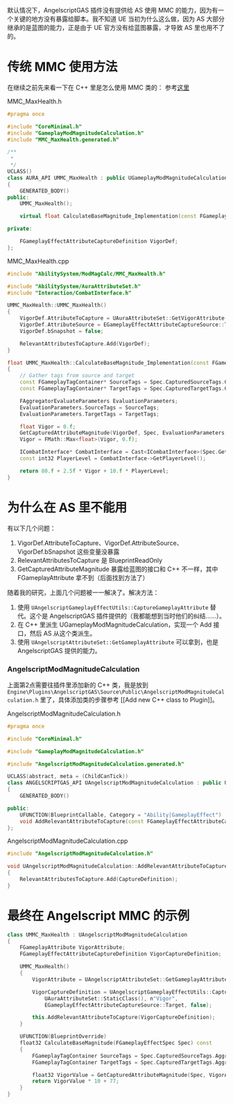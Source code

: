 默认情况下，AngelscriptGAS 插件没有提供给 AS 使用 MMC 的能力，因为有一个关键的地方没有暴露给脚本。我不知道 UE 当初为什么这么做，因为 AS 大部分继承的是蓝图的能力，正是由于 UE 官方没有给蓝图暴露，才导致 AS 里也用不了的。

# 传统 MMC 使用方法
在继续之前先来看一下在 C++ 里是怎么使用 MMC 类的：
参考[这里](https://github.com/DruidMech/GameplayAbilitySystem_Aura/commit/e74efc40929e671fd11b9a1b94f5a4f17b02d2d4)

MMC_MaxHealth.h
```cpp
#pragma once

#include "CoreMinimal.h"
#include "GameplayModMagnitudeCalculation.h"
#include "MMC_MaxHealth.generated.h"

/**
 * 
 */
UCLASS()
class AURA_API UMMC_MaxHealth : public UGameplayModMagnitudeCalculation
{
	GENERATED_BODY()
public:
	UMMC_MaxHealth();

	virtual float CalculateBaseMagnitude_Implementation(const FGameplayEffectSpec& Spec) const override;

private:

	FGameplayEffectAttributeCaptureDefinition VigorDef;
};
```

MMC_MaxHealth.cpp
```cpp
#include "AbilitySystem/ModMagCalc/MMC_MaxHealth.h"

#include "AbilitySystem/AuraAttributeSet.h"
#include "Interaction/CombatInterface.h"

UMMC_MaxHealth::UMMC_MaxHealth()
{
	VigorDef.AttributeToCapture = UAuraAttributeSet::GetVigorAttribute();
	VigorDef.AttributeSource = EGameplayEffectAttributeCaptureSource::Target;
	VigorDef.bSnapshot = false;

	RelevantAttributesToCapture.Add(VigorDef);
}

float UMMC_MaxHealth::CalculateBaseMagnitude_Implementation(const FGameplayEffectSpec& Spec) const
{
	// Gather tags from source and target
	const FGameplayTagContainer* SourceTags = Spec.CapturedSourceTags.GetAggregatedTags();
	const FGameplayTagContainer* TargetTags = Spec.CapturedTargetTags.GetAggregatedTags();

	FAggregatorEvaluateParameters EvaluationParameters;
	EvaluationParameters.SourceTags = SourceTags;
	EvaluationParameters.TargetTags = TargetTags;

	float Vigor = 0.f;
	GetCapturedAttributeMagnitude(VigorDef, Spec, EvaluationParameters, Vigor);
	Vigor = FMath::Max<float>(Vigor, 0.f);

	ICombatInterface* CombatInterface = Cast<ICombatInterface>(Spec.GetContext().GetSourceObject());
	const int32 PlayerLevel = CombatInterface->GetPlayerLevel();

	return 80.f + 2.5f * Vigor + 10.f * PlayerLevel;
}
```

# 为什么在 AS 里不能用
有以下几个问题：
1. VigorDef.AttributeToCapture、VigorDef.AttributeSource、VigorDef.bSnapshot 这些变量没暴露
2. RelevantAttributesToCapture 是 BlueprintReadOnly
3. GetCapturedAttributeMagnitude 暴露给蓝图的接口和 C++ 不一样，其中 FGameplayAttribute 拿不到（后面找到方法了）

随着我的研究，上面几个问题被一一解决了。解决方法：
1. 使用 `UAngelscriptGameplayEffectUtils::CaptureGameplayAttribute` 替代。这个是 AngelscriptGAS 插件提供的（我都能想到当时他们的纠结……）。
2. 在 C++ 里派生 UGameplayModMagnitudeCalculation，实现一个 Add 接口，然后 AS 从这个类派生。
3. 使用 `UAngelscriptAttributeSet::GetGameplayAttribute` 可以拿到，也是 AngelscriptGAS 提供的能力。

### AngelscriptModMagnitudeCalculation
上面第2点需要往插件里添加新的 C++ 类，我是放到 `Engine\Plugins\AngelscriptGAS\Source\Public\AngelscriptModMagnitudeCalculation.h` 里了，具体添加类的步骤参考 [[Add new C++ class to Plugin]]。

AngelscriptModMagnitudeCalculation.h
```cpp
#pragma once

#include "CoreMinimal.h"

#include "GameplayModMagnitudeCalculation.h"

#include "AngelscriptModMagnitudeCalculation.generated.h"

UCLASS(abstract, meta = (ChildCanTick))
class ANGELSCRIPTGAS_API UAngelscriptModMagnitudeCalculation : public UGameplayModMagnitudeCalculation
{
	GENERATED_BODY()

public:
	UFUNCTION(BlueprintCallable, Category = "Ability|GameplayEffect")
	void AddRelevantAttributeToCapture(const FGameplayEffectAttributeCaptureDefinition& CaptureDefinition);
};
```

AngelscriptModMagnitudeCalculation.cpp
```cpp
#include "AngelscriptModMagnitudeCalculation.h"

void UAngelscriptModMagnitudeCalculation::AddRelevantAttributeToCapture(const FGameplayEffectAttributeCaptureDefinition &CaptureDefinition)
{
	RelevantAttributesToCapture.Add(CaptureDefinition);
}
```

# 最终在 Angelscript MMC 的示例
```cpp
class UMMC_MaxHealth : UAngelscriptModMagnitudeCalculation
{
	FGameplayAttribute VigorAttribute;
	FGameplayEffectAttributeCaptureDefinition VigorCaptureDefinition;

	UMMC_MaxHealth()
	{
		VigorAttribute = UAngelscriptAttributeSet::GetGameplayAttribute(UAuraAttributeSet::StaticClass(), n"Vigor");

		VigorCaptureDefinition = UAngelscriptGameplayEffectUtils::CaptureGameplayAttribute(
			UAuraAttributeSet::StaticClass(), n"Vigor", 
			EGameplayEffectAttributeCaptureSource::Target, false);

		this.AddRelevantAttributeToCapture(VigorCaptureDefinition);
	}

	UFUNCTION(BlueprintOverride)
	float32 CalculateBaseMagnitude(FGameplayEffectSpec Spec) const
	{
		FGameplayTagContainer SourceTags = Spec.CapturedSourceTags.AggregatedTags;
		FGameplayTagContainer TargetTags = Spec.CapturedTargetTags.AggregatedTags;

		float32 VigorValue = GetCapturedAttributeMagnitude(Spec, VigorAttribute, SourceTags, TargetTags);
		return VigorValue * 10 + 77;
	}
}
```